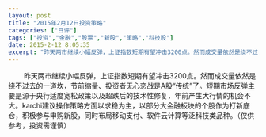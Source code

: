 ```yaml
---
layout: post
title: "2015年2月12日投资策略"
categories: ["日评"]
tags: ["投资","金融","股票","新股","策略","科技股"]
date: 2015-2-12 8:05:35
excerpt: "昨天两市继续小幅反弹，上证指数短期有望冲击3200点。然而成交量依然是绕不过去的一道坎，节前缩量、投……"
---
```

&nbsp;&nbsp;&nbsp;&nbsp;&nbsp;&nbsp;&nbsp;&nbsp;昨天两市继续小幅反弹，上证指数短期有望冲击3200点。然而成交量依然是绕不过去的一道坎，节前缩量、投资者无心恋战是A股“传统”了。短期市场反弹主要是源于央行适度宽松政策以及超跌后的技术性修复，年前产生大行情的机会不大。karchi建议操作策略方面以求稳为主，以部分大金融板块的个股作为打新底仓，积极参与申购新股，同时布局移动支付、软件云计算等泛科技类品种。（仅供参考，投资需谨慎）
